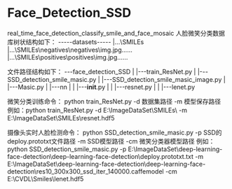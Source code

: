 # Face_Detection_SSD
real_time_face_detection_classify_smile_and_face_mosaic
人脸微笑分类数据库树状结构如下：
-----datasets-----
|...\SMILEs
|...\SMILEs\negatives\negatives\img.jpg......
|...\SMILEs\positives\positives\img.jpg......

文件路径结构如下：
---face_detection_SSD
|   |---train_ResNet.py
|   |---SSD_detection_smile_masic.py
|   |---SSD_detection_smile_masic_image.py
|   |---Masic.py
|   |---nn
|   |    |---__init__.py
|   |    |---resnet.py
|   |    |---lenet.py



微笑分类训练命令：
python train_ResNet.py -d 数据集路径 -m 模型保存路径
例如：python train_ResNet.py -d E:\\ImageDataSet\\SMILEs\\ -m E:\\ImageDataSet\\SMILEs\\resnet.hdf5

摄像头实时人脸检测命令：
python SSD_detection_smile_masic.py -p SSD的deploy.prototxt文件路径 -m SSD模型路径 -cm 微笑分类器模型路径
例如：python SSD_detection_smile_masic.py -p E:\ImageDataSet\deep-learning-face-detection\deep-learning-face-detection\deploy.prototxt.txt -m E:\ImageDataSet\deep-learning-face-detection\deep-learning-face-detection\res10_300x300_ssd_iter_140000.caffemodel -cm E:\CVDL\Smiles\lenet.hdf5
